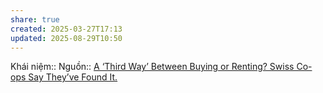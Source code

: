 ```yaml
---
share: true
created: 2025-03-27T17:13
updated: 2025-08-29T10:50
---
```

Khái niệm:: 
Nguồn:: [A ‘Third Way’ Between Buying or Renting? Swiss Co-ops Say They’ve Found It.](A%20%E2%80%98Third%20Way%E2%80%99%20Between%20Buying%20or%20Renting%20Swiss%20Co-ops%20Say%20They%E2%80%99ve%20Found%20It.md)